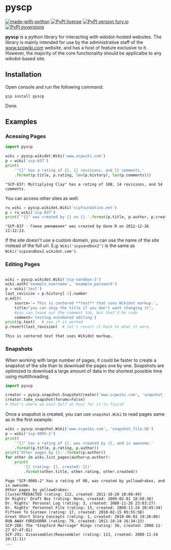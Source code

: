 # pyscp

[![made-with-python](https://img.shields.io/badge/Made%20with-Python-1f425f.svg)](https://www.python.org/)
[![PyPI license](https://img.shields.io/pypi/l/pyscp.svg)](https://pypi.python.org/pypi/pyscp/)
[![PyPI version fury.io](https://badge.fury.io/py/pyscp.svg)](https://pypi.python.org/pypi/pyscp/)
[![PyPI pyversions](https://img.shields.io/pypi/pyversions/pyscp.svg)](https://pypi.python.org/pypi/pyscp/)

**pyscp** is a python library for interacting with wikidot-hosted websites. The library is mainly intended for use by the administrative staff of the www.scpwiki.com website, and has a host of feature exclusive to it. However, the majority of the core functionality should be applicalbe to any wikidot-based site.

## Installation

Open console and run the following command:
```
pip install pyscp
```
Done.

## Examples

### Acessing Pages

```python
import pyscp

wiki = pyscp.wikidot.Wiki('www.scpwiki.com')
p = wiki('scp-837')
print(
    '"{}" has a rating of {}, {} revisions, and {} comments.'
    .format(p.title, p.rating, len(p.history), len(p.comments)))
```
```
"SCP-837: Multiplying Clay" has a rating of 108, 14 revisions, and 54 comments.
```

You can access other sites as well:

```python
ru_wiki = pyscp.wikidot.Wiki('scpfoundation.net')
p = ru_wiki('scp-837')
print('"{}" was created by {} on {}.'.format(p.title, p.author, p.created))
```
```
"SCP-837 - Глина умножения" was created by Gene R on 2012-12-26 11:12:13.
```

If the site doesn't use a custom domain, you can use the name of the site instead of the full url. E.g. `Wiki('scpsandbox2')` is the same as `Wiki('scpsandbox2.wikidot.com')`.

### Editing Pages

```python

wiki = pyscp.wikidot.Wiki('scp-sandbox-3')
wiki.auth('example_username', 'example_password')
p = wiki('test')
last_revision = p.history[-1].number
p.edit(
    source='= This is centered **text** that uses Wikidot markup.',
    title="you can skip the title if you don't want changing it",
    #you can leave out the comment too, but that'd be rude
    comment='testing automated editing')
print(p.text)   # see if it worked
p.revert(last_revision)  # let's revert it back to what it were.
```
```
This is centered text that uses Wikidot markup.
```


### Snapshots

When working with large number of pages, it could be faster to create a snapshot of the site than to download the pages one by one. Snapshots are optimized to download a large amount of data in the shortest possible time using multithreading.

```python
import pyscp

creator = pyscp.snapshot.SnapshotCreator('www.scpwiki.com', 'snapshot_file.db')
creator.take_snapshot(forums=False)
# that's where we wait half an hour for it to finish
```

Once a snapshot is created, you can use `snapshot.Wiki` to read pages same as in the first example:

```python
wiki = pyscp.snapshot.Wiki('www.scpwiki.com', 'snapshot_file.db')
p = wiki('scp-9005-2')
print(
    '"{}" has a rating of {}, was created by {}, and is awesome.'
    .format(p.title, p.rating, p.author))
print('Other pages by {}:'.format(p.author))
for other in wiki.list_pages(author=p.author):
    print(
        '{} (rating: {}, created: {})'
        .format(other.title, other.rating, other.created))
```
```
Page "SCP-9005-2" has a rating of 80, was created by yellowdrakex, and is awesome.
Other pages by yellowdrakex:
ClusterfREDACTED (rating: 112, created: 2011-10-20 18:08:49)
Dr Rights' Draft Box (rating: None, created: 2009-02-01 18:58:36)
Dr. Rights' Personal Log (rating: 3, created: 2008-11-26 23:03:27)
Dr. Rights' Personnel File (rating: 13, created: 2008-11-24 20:45:34)
Fifteen To Sixteen (rating: 17, created: 2010-02-15 05:55:58)
Great Short Story Concepts (rating: 1, created: 2010-06-03 19:26:06)
RUN AWAY FOREVURRR (rating: 79, created: 2011-10-24 16:34:23)
SCP-288: The "Stepford Marriage" Rings (rating: 56, created: 2008-11-27 07:47:01)
SCP-291: Disassembler/Reassembler (rating: 113, created: 2008-11-24 20:11:11)
...
```
